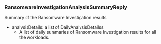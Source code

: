 ### RansomwareInvestigationAnalysisSummaryReply
Summary of the Ransomware Investigation results.

- analysisDetails: a list of DailyAnalysisDetailss
  - A list of daily summaries of Ransomware Investigation results for all
 the workloads.
